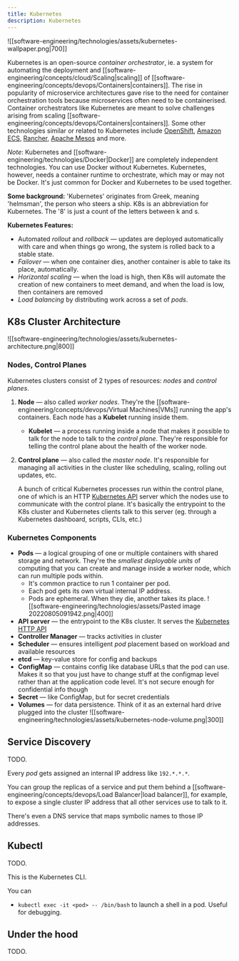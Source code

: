 ```yaml
---
title: Kubernetes
description: Kubernetes
---
```


![[software-engineering/technologies/assets/kubernetes-wallpaper.png|700]]

Kubernetes is an open-source *container orchestrator*, ie. a system for automating the deployment and [[software-engineering/concepts/cloud/Scaling|scaling]] of [[software-engineering/concepts/devops/Containers|containers]]. The rise in popularity of microservice architectures gave rise to the need for container orchestration tools because microservices often need to be containerised. Container orchestrators like Kubernetes are meant to solve challenges arising from scaling [[software-engineering/concepts/devops/Containers|containers]]. Some other technologies similar or related to Kubernetes include [OpenShift](https://docs.openshift.com/), [Amazon ECS](https://aws.amazon.com/ecs/), [Rancher](https://rancher.com/), [Apache Mesos](http://mesos.apache.org/) and more.

*Note*: Kubernetes and [[software-engineering/technologies/Docker|Docker]] are completely independent technologies. You can use Docker without Kubernetes. Kubernetes, however, needs a container runtime to orchestrate, which may or may not be Docker. It's just common for Docker and Kubernetes to be used together.

**Some background:** 'Kubernetes' originates from Greek, meaning 'helmsman', the person who steers a ship. K8s is an abbreviation for Kubernetes. The '8' is just a count of the letters between k and s.

**Kubernetes Features:**
- Automated *rollout* and *rollback* — updates are deployed automatically with care and when things go wrong, the system is rolled back to a stable state.
- *Failover* — when one container dies, another container is able to take its place, automatically.
- *Horizontal scaling* — when the load is high, then K8s will automate the creation of new containers to meet demand, and when the load is low, then containers are removed
- *Load balancing* by distributing work across a set of *pods*.

## K8s Cluster Architecture
![[software-engineering/technologies/assets/kubernetes-architecture.png|800]]
### Nodes, Control Planes
Kubernetes clusters consist of 2 types of resources: *nodes* and *control planes*.
1. **Node** — also called *worker nodes*. They're the [[software-engineering/concepts/devops/Virtual Machines|VMs]] running the app's containers. Each node has a **Kubelet** running inside them.
    - **Kubelet** — a process running inside a node that makes it possible to talk for the node to talk to the *control plane*. They're responsible for telling the control plane about the health of the worker node.
2. **Control plane** — also called the *master node*. It's responsible for managing all activities in the cluster like scheduling, scaling, rolling out updates, etc. 

	A bunch of critical Kubernetes processes run within the control plane, one of which is an HTTP [Kubernetes API](https://kubernetes.io/docs/concepts/overview/kubernetes-api/) server which the nodes use to communicate with the control plane. It's basically the entrypoint to the K8s cluster and Kubernetes clients talk to this server (eg. through a Kubernetes dashboard, scripts, CLIs, etc.)

### Kubernetes Components
- **Pods** — a logical grouping of one or multiple containers with shared storage and network. They're the *smallest deployable units* of computing that you can create and manage inside a worker node, which can run multiple pods within.
	- It's common practice to run 1 container per pod.
	- Each pod gets its own virtual internal IP address.
	- Pods are ephemeral. When they die, another takes its place.
	![[software-engineering/technologies/assets/Pasted image 20220805091942.png|400]]
- **API server** — the entrypoint to the K8s cluster. It serves the [Kubernetes HTTP API](https://kubernetes.io/docs/concepts/overview/kubernetes-api/)
- **Controller Manager** — tracks activities in cluster
- **Scheduler** — ensures intelligent *pod* placement based on workload and available resources
- **etcd** — key-value store for config and backups
- **ConfigMap** — contains config like database URLs that the pod can use. Makes it so that you just have to change stuff at the configmap level rather than at the application code level. It's not secure enough for confidential info though
- **Secret** — like ConfigMap, but for secret credentials
- **Volumes** — for data persistence. Think of it as an external hard drive plugged into the cluster
	![[software-engineering/technologies/assets/kubernetes-node-volume.png|300]]

## Service Discovery
TODO.

Every *pod* gets assigned an internal IP address like `192.*.*.*`.

You can group the replicas of a service and put them behind a [[software-engineering/concepts/devops/Load Balancer|load balancer]], for example, to expose a single cluster IP address that all other services use to talk to it.

There's even a DNS service that maps symbolic names to those IP addresses.

## Kubectl
TODO.

This is the Kubernetes CLI.

You can
- `kubectl exec -it <pod> -- /bin/bash` to launch a shell in a pod. Useful for debugging.

## Under the hood
TODO.
